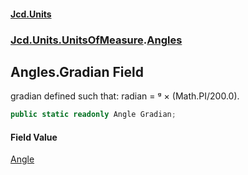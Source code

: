 #### [Jcd.Units](index.md 'index')

### [Jcd.Units.UnitsOfMeasure](Jcd.Units.UnitsOfMeasure.md 'Jcd.Units.UnitsOfMeasure').[Angles](Angles.md 'Jcd.Units.UnitsOfMeasure.Angles')

## Angles.Gradian Field

gradian defined such that: radian = ᵍ × (Math.PI/200.0).

```csharp
public static readonly Angle Gradian;
```

#### Field Value

[Angle](Angle.md 'Jcd.Units.UnitTypes.Angle')